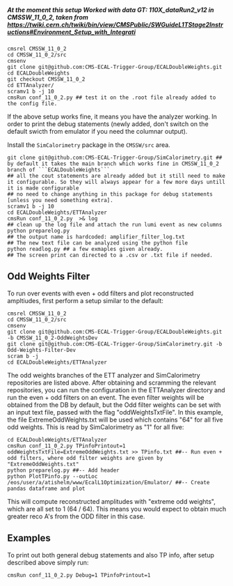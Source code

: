 #####  At the moment this setup Worked with data GT: 110X_dataRun2_v12 in CMSSW_11_0_2, taken from https://twiki.cern.ch/twiki/bin/view/CMSPublic/SWGuideL1TStage2Instructions#Environment_Setup_with_Integrati


```
cmsrel CMSSW_11_0_2 
cd CMSSW_11_0_2/src
cmsenv 
git clone git@github.com:CMS-ECAL-Trigger-Group/ECALDoubleWeights.git
cd ECALDoubleWeights
git checkout CMSSW_11_0_2
cd ETTAnalyzer/
scramv1 b -j 10 
cmsRun conf_11_0_2.py ## test it on the .root file already added to the config file. 
```

If the above setup works fine, it means you have the analyzer working. In order to print the debug
 statements (newly added, don't switch on the default swicth from emulator if you need the columnar output). 

Install the ```SimCalorimetry``` package in the ```CMSSW/src``` area. 
```
git clone git@github.com:CMS-ECAL-Trigger-Group/SimCalorimetry.git ## by default it takes the main branch which works fine in CMSSW_11_0_2 branch of ```ECALDoubleWeights```
## all the cout statements are already added but it still need to make it configurable. So they will always appear for a few more days untill it is made configurable
## no need to change anything in this package for debug statements [unless you need something extra]. 
scramv1 b -j 10
cd ECALDoubleWeights/ETTAnalyzer
cmsRun conf_11_0_2.py  >& log
## clean up the log file and attach the run lumi event as new columns 
python preparelog.py
## the output name is hardcoded: amplifier_filter_log.txt
## The new text file can be analyzed using the python file 
python readlog.py ## a few exmaples given already. 
## The screen print can directed to a .csv or .txt file if needed. 

```

## Odd Weights Filter 

To run over events with even + odd filters and plot reconstructed ampltiudes, first perform a setup similar to the default:

	cmsrel CMSSW_11_0_2 
	cd CMSSW_11_0_2/src
	cmsenv 
	git clone git@github.com:CMS-ECAL-Trigger-Group/ECALDoubleWeights.git -b CMSSW_11_0_2-OddWeightsDev
	git clone git@github.com:CMS-ECAL-Trigger-Group/SimCalorimetry.git -b Odd-Weights-Filter-Dev
	scram b -j 
	cd ECALDoubleWeights/ETTAnalyzer

The odd weights branches of the ETT analyzer and SimCalorimetry repositories are listed above. After obtaining and scramming the relevant repositories, you can run the configuration in the ETTAnalyzer directory and run the even + odd filters on an event. The even filter weights will be obtained from the DB by default, but the Odd filter weights can be set with an input text file, passed with the flag "oddWeightsTxtFile". In this example, the file ExtremeOddWeights.txt will be used which contains "64" for all five odd weights. This is read by SimCalorimetry as "1" for all five:

	cd ECALDoubleWeights/ETTAnalyzer
	cmsRun conf_11_0_2.py TPinfoPrintout=1 oddWeightsTxtFile=ExtremeOddWeights.txt >> TPinfo.txt ##-- Run even + odd filters, where odd filter weights are given by "ExtremeOddWeights.txt"
	python preparelog.py ##-- Add header 
	python PlotTPinfo.py --outLoc /eos/user/a/atishelm/www/EcalL1Optimization/Emulator/ ##-- Create pandas dataframe and plot 

This will compute reconstructed amplitudes with "extreme odd weights", which are all set to 1 (64 / 64). This means you would expect to obtain much greater reco A's from the ODD filter in this case.

## Examples

To print out both general debug statements and also TP info, after setup described above simply run:

	cmsRun conf_11_0_2.py Debug=1 TPinfoPrintout=1 
